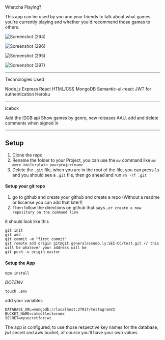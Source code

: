 Whatcha Playing?

This app can be used by you and your friends to talk about what games you're currently playing and whether you'd recommend those games to others.



![Screenshot (294)](https://user-images.githubusercontent.com/95941172/156416794-d2228ec1-12ed-49e6-8559-acc8e2afd036.png)



![Screenshot (296)](https://user-images.githubusercontent.com/95941172/156416938-eb33b9ce-17e6-4c0f-8fd9-6cef98e23d22.png)



![Screenshot (295)](https://user-images.githubusercontent.com/95941172/156416979-31e3382f-39db-46dd-9776-4ff4b40b8154.png)


![Screenshot (297)](https://user-images.githubusercontent.com/95941172/156417014-6f7ccfd6-5297-43b4-aa6b-a4bf1b0cd8fb.png)

_________________________________________________________________________________________________________________________________


Technologies Used

Node.js
Express
React
HTML/CSS
MongoDB
Semantic-ui-react
JWT for authentication
Heroku

__________________________________________________________________________________________________________________________________

Icebox

Add the IDGB api
Show games by genre, new releases
AAU, add and delete comments when signed in 

__________________________________________________________________________________________________________________________________










## Setup 

1. Clone the repo
2. Rename the folder to your Project, you can use the `mv` command like `mv mern-boilerplate yourprojectname`
3. Delete the `.git` file, when you are in the root of the file, you can press `ls` and you should see a `.git` file, then go ahead and run `rm -rf .git`


#### Setup your git repo

1. go to github and create your github and create a repo (Without a readme or liscense you can add that later!)
2.  Then follow the directions on github that says ```…or create a new repository on the command line```

it should look like this

```
git init
git add .
git commit -m "first commit"
git remote add origin git@git.generalassemb.ly:SEI-CC/test.git // this will be whatever your address will be
git push -u origin master
```

#### Setup the App

```npm install```

*DOTENV*

`touch .env`

add your variables

```
DATABASE_URL=mongodb://localhost:27017/testagramV2
BUCKET_NAME=catcollectorone
SECRET=mysecretforjwt
```

The app is configured, to use those respective key names for the database, jwt secret and aws bucket, of course you'll have your own values

